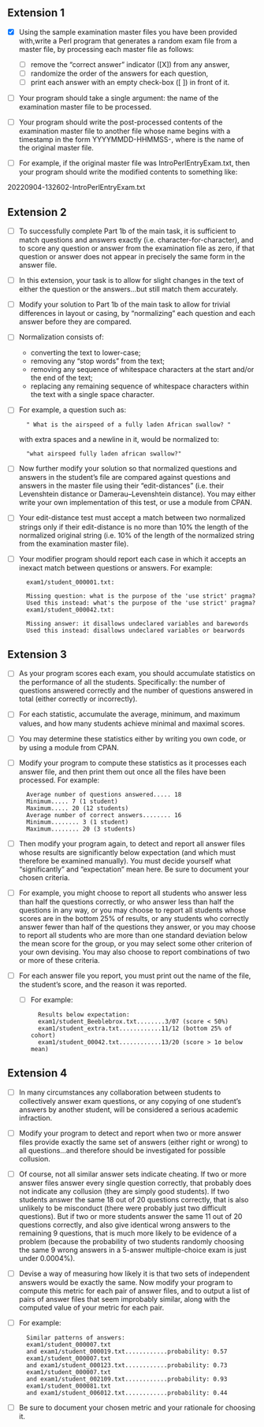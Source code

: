 

## Extension 1
- [x] Using the sample examination master files you have been provided with,write a Perl program that generates a random exam file from a master file, by processing each master file as follows:
    - [ ] remove the “correct answer” indicator ([X]) from any answer,
    - [ ] randomize the order of the answers for each question,
    - [ ] print each answer with an empty check-box ([ ]) in front of it.
- [ ] Your program should take a single argument: the name of the examination master file to be processed.
- [ ] Your program should write the post-processed contents of the examination master file to another file whose name begins with a timestamp in the form
YYYYMMDD-HHMMSS-<FILENAME>, where <FILENAME> is the name of the original master file.
- [ ] For example, if the original master file was IntroPerlEntryExam.txt, then your program should write the modified contents to something like:
        


20220904-132602-IntroPerlEntryExam.txt


## Extension 2


- [ ] To successfully complete Part 1b of the main task, it is sufficient to match questions and answers exactly (i.e. character-for-character), and to score any question or answer
from the examination file as zero, if that question or answer does not appear in precisely the same form in the answer file.
- [ ] In this extension, your task is to allow for slight changes in the text of either the question
or the answers…but still match them accurately.
- [ ] Modify your solution to Part 1b of the main task to allow for trivial differences in layout
or casing, by “normalizing” each question and each answer before they are compared.
- [ ] Normalization consists of:
    -  converting the text to lower-case;
    - removing any “stop words” from the text;
    - removing any sequence of whitespace characters at the start and/or the end of the text;
    - replacing any remaining sequence of whitespace characters within the text
with a single space character.
- [ ] For example, a question such as:
    

        " What is the airspeed of a fully laden African swallow? "

    with extra spaces and a newline in it, would be normalized to:
    
        "what airspeed fully laden african swallow?"


- [ ] Now further modify your solution so that normalized questions and answers in the student’s file are compared against questions and answers in the master file using their “edit-distances”
(i.e. their Levenshtein distance or Damerau–Levenshtein distance). You may either write
your own implementation of this test, or use a module from CPAN.
- [ ] Your edit-distance test must accept a match between two normalized strings only if their
edit-distance is no more than 10% the length of the normalized original string
(i.e. 10% of the length of the normalized string from the examination master file).
- [ ] Your modifier program should report each case in which it accepts an inexact match between questions or answers. 
    For example:
        
        exam1/student_000001.txt:

        Missing question: what is the purpose of the 'use strict' pragma?
        Used this instead: what's the purpose of the 'use strict' pragma?
        exam1/student_000042.txt:
        
        Missing answer: it disallows undeclared variables and barewords
        Used this instead: disallows undeclared variables or bearwords



## Extension 3

- [ ] As your program scores each exam, you should accumulate statistics on the performance
of all the students. Specifically: the number of questions answered correctly and the number
of questions answered in total (either correctly or incorrectly).

- [ ] For each statistic, accumulate the average, minimum, and maximum values, and how many
students achieve minimal and maximal scores.
- [ ] You may determine these statistics either by writing you own code,
or by using a module from CPAN.
- [ ] Modify your program to compute these statistics as it processes each answer file,
and then print them out once all the files have been processed. For example:

        Average number of questions answered..... 18
        Minimum..... 7 (1 student)
        Maximum..... 20 (12 students)
        Average number of correct answers........ 16
        Minimum........ 3 (1 student)
        Maximum........ 20 (3 students)


- [ ] Then modify your program again, to detect and report all answer files whose results
are significantly below expectation (and which must therefore be examined manually).
You must decide yourself what “significantly” and “expectation” mean here.
Be sure to document your chosen criteria.
- [ ] For example, you might choose to report all students who answer less than half the questions
correctly, or who answer less than half the questions in any way, or you may choose to report
all students whose scores are in the bottom 25% of results, or any students who correctly answer
fewer than half of the questions they answer, or you may choose to report all students who are
more than one standard deviation below the mean score for the group, or you may select some
other criterion of your own devising. You may also choose to report combinations of two or
more of these criteria.
- [ ] For each answer file you report, you must print out the name of the file, the student’s score,
and the reason it was reported.
    - [ ] For example:

            Results below expectation:
            exam1/student_Beeblebrox.txt........3/07 (score < 50%)
            exam1/student_extra.txt............11/12 (bottom 25% of cohort)
            exam1/student_00042.txt............13/20 (score > 1σ below mean)

## Extension 4

- [ ] In many circumstances any collaboration between students to collectively answer exam questions, or any copying of one student’s answers by another student, will be considered a serious academic infraction.
- [ ] Modify your program to detect and report when two or more answer files provide exactly
the same set of answers (either right or wrong) to all questions…and therefore should be investigated for possible collusion.
- [ ] Of course, not all similar answer sets indicate cheating. If two or more answer files answer
every single question correctly, that probably does not indicate any collusion (they are simply
good students). If two students answer the same 18 out of 20 questions correctly, that is also
unlikely to be misconduct (there were probably just two difficult questions). But if two or more
students answer the same 11 out of 20 questions correctly, and also give identical wrong answers
to the remaining 9 questions, that is much more likely to be evidence of a problem (because the
probability of two students randomly choosing the same 9 wrong answers in a 5-answer
multiple-choice exam is just under 0.0004%).
- [ ] Devise a way of measuring how likely it is that two sets of independent answers would be
exactly the same. Now modify your program to compute this metric for each pair of answer files,
and to output a list of pairs of answer files that seem improbably similar, along with the
computed value of your metric for each pair.
- [ ] For example:

        Similar patterns of answers:
        exam1/student_000007.txt
        and exam1/student_000019.txt............probability: 0.57
        exam1/student_000007.txt
        and exam1/student_000123.txt............probability: 0.73
        exam1/student_000007.txt
        and exam1/student_002109.txt............probability: 0.93
        exam1/student_000081.txt
        and exam1/student_006012.txt............probability: 0.44
- [ ] Be sure to document your chosen metric and your rationale for choosing it.

